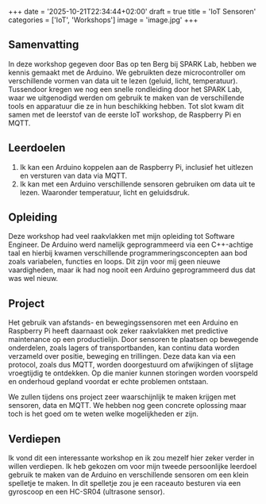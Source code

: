 +++
date = '2025-10-21T22:34:44+02:00'
draft = true
title = 'IoT Sensoren'
categories = ['IoT', 'Workshops']
image = 'image.jpg'
+++

## Samenvatting

In deze workshop gegeven door Bas op ten Berg bij SPARK Lab, hebben we kennis gemaakt met de Arduino. We gebruikten deze microcontroller om verschillende vormen van data uit te lezen (geluid, licht, temperatuur). Tussendoor kregen we nog een snelle rondleiding door het SPARK Lab, waar we uitgenodigd werden om gebruik te maken van de verschillende tools en apparatuur die ze in hun beschikking hebben. Tot slot kwam dit samen met de leerstof van de eerste IoT workshop, de Raspberry Pi en MQTT.

## Leerdoelen

1. Ik kan een Arduino koppelen aan de Raspberry Pi, inclusief het uitlezen en versturen van data via MQTT.
2. Ik kan met een Arduino verschillende sensoren gebruiken om data uit te lezen. Waaronder temperatuur, licht en geluidsdruk.

## Opleiding

Deze workshop had veel raakvlakken met mijn opleiding tot Software Engineer. De Arduino werd namelijk geprogrammeerd via een C++-achtige taal en hierbij kwamen verschillende programmeringsconcepten aan bod zoals variabelen, functies en loops. Dit zijn voor mij geen nieuwe vaardigheden, maar ik had nog nooit een Arduino geprogrammeerd dus dat was wel nieuw.

## Project

Het gebruik van afstands- en bewegingssensoren met een Arduino en Raspberry Pi heeft daarnaast ook zeker raakvlakken met predictive maintenance op een productielijn. Door sensoren te plaatsen op bewegende onderdelen, zoals lagers of transportbanden, kan continu data worden verzameld over positie, beweging en trillingen. Deze data kan via een protocol, zoals dus MQTT, worden doorgestuurd om afwijkingen of slijtage vroegtijdig te ontdekken. Op die manier kunnen storingen worden voorspeld en onderhoud gepland voordat er echte problemen ontstaan.

We zullen tijdens ons project zeer waarschijnlijk te maken krijgen met sensoren, data en MQTT. We hebben nog geen concrete oplossing maar toch is het goed om te weten welke mogelijkheden er zijn.

## Verdiepen

Ik vond dit een interessante workshop en ik zou mezelf hier zeker verder in willen verdiepen. Ik heb gekozen om voor mijn tweede persoonlijke leerdoel gebruik te maken van de Arduino en verschillende sensoren om een klein spelletje te maken. In dit spelletje zou je een raceauto besturen via een gyroscoop en een HC-SR04 (ultrasone sensor).
